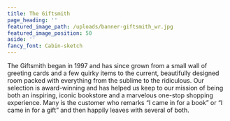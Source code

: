 ```yaml
---
title: The Giftsmith
page_heading: ''
featured_image_path: /uploads/banner-giftsmith_wr.jpg
featured_image_position: 50
aside: ''
fancy_font: Cabin-sketch
---
```


The Giftsmith began in 1997 and has since grown from a small wall of greeting cards and a few quirky items to the current, beautifully designed room packed with everything from the sublime to the ridiculous. Our selection is award-winning and has helped us keep to our mission of being both an inspiring, iconic bookstore and a marvelous one-stop shopping experience. Many is the customer who remarks “I came in for a book” or “I came in for a gift” and then happily leaves with several of both.
